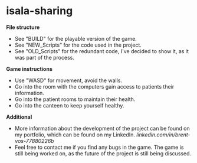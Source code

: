 # isala-sharing
**File structure**
- See "BUILD" for the playable version of the game.
- See "NEW_Scripts" for the code used in the project.
- See "OLD_Scripts" for the redundant code, I've decided to show it, as it was part of the process.

**Game instructions**
- Use "WASD" for movement, avoid the walls.
- Go into the room with the computers gain access to patients their information.
- Go into the patient rooms to maintain their health.
- Go into the canteen to keep yourself healthy.

**Additional**
- More information about the development of the project can be found on my portfolio, which can be found on my LinkedIn. _linkedin.com/in/brent-vos-77880226b_
- Feel free to contact me if you find any bugs in the game. The game is still being worked on, as the future of the project is still being discussed.
